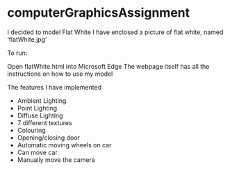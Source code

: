 # computerGraphicsAssignment

I decided to model Flat White
I have enclosed a picture of flat white, named ‘flatWhite.jpg’

To run: 

Open flatWhite.html into Microsoft Edge
The webpage itself has all the instructions on how to use my model

The features I have implemented
-	Ambient Lighting
-	Point Lighting
-	Diffuse Lighting
-	7 different textures
-	Colouring
-	Opening/closing door
-	Automatic moving wheels on car
-	Can move car
-	Manually move the camera
